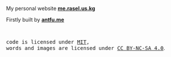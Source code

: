 My personal website **[me.rasel.us.kg](https://me.rasel.us.kg)**

Firstly built by **[antfu.me](https://antfu.me)**

<br>

<samp>code is licensed under <a href='./LICENSE'>MIT</a>,<br> words and images are licensed under <a href='https://creativecommons.org/licenses/by-nc-sa/4.0/'>CC BY-NC-SA 4.0</a></samp>.
